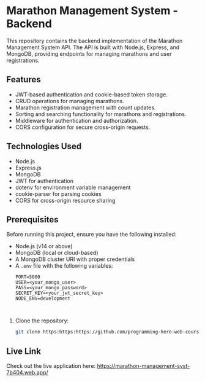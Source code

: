 # Marathon Management System - Backend

This repository contains the backend implementation of the Marathon Management System API. The API is built with Node.js, Express, and MongoDB, providing endpoints for managing marathons and user registrations.

## Features

- JWT-based authentication and cookie-based token storage.
- CRUD operations for managing marathons.
- Marathon registration management with count updates.
- Sorting and searching functionality for marathons and registrations.
- Middleware for authentication and authorization.
- CORS configuration for secure cross-origin requests.

## Technologies Used

- Node.js
- Express.js
- MongoDB
- JWT for authentication
- dotenv for environment variable management
- cookie-parser for parsing cookies
- CORS for cross-origin resource sharing

## Prerequisites

Before running this project, ensure you have the following installed:

- Node.js (v14 or above)
- MongoDB (local or cloud-based)
- A MongoDB cluster URI with proper credentials
- A `.env` file with the following variables:
  ```env
  PORT=5000
  USER=<your_mongo_user>
  PASS=<your_mongo_password>
  SECRET_KEY=<your_jwt_secret_key>
  NODE_ENV=development



1. Clone the repository:
   ```bash
   git clone https:https:https://github.com/programming-hero-web-course2/b10a11-server-side-alamin20cse

## Live Link
Check out the live application here: https://marathon-management-syst-7b404.web.app/

